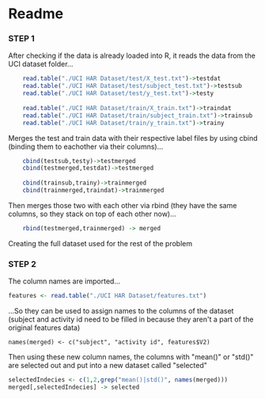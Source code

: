 # Readme
### STEP 1
After checking if the data is already loaded into R, it reads the data from the UCI dataset folder...
```R
    read.table("./UCI HAR Dataset/test/X_test.txt")->testdat
    read.table("./UCI HAR Dataset/test/subject_test.txt")->testsub
    read.table("./UCI HAR Dataset/test/y_test.txt")->testy
    
    read.table("./UCI HAR Dataset/train/X_train.txt")->traindat
    read.table("./UCI HAR Dataset/train/subject_train.txt")->trainsub
    read.table("./UCI HAR Dataset/train/y_train.txt")->trainy
```
Merges the test and train data with their respective label files by using cbind (binding them to eachother via their columns)...
```R
    cbind(testsub,testy)->testmerged
    cbind(testmerged,testdat)->testmerged
    
    cbind(trainsub,trainy)->trainmerged
    cbind(trainmerged,traindat)->trainmerged
```
Then merges those two with each other via rbind (they have the same columns, so they stack on top of each other now)...
```R
    rbind(testmerged,trainmerged) -> merged
```
Creating the full dataset used for the rest of the problem

### STEP 2
The column names are imported...
```R
features <- read.table("./UCI HAR Dataset/features.txt")
```
...So they can be used to assign names to the columns of the dataset (subject and activity id need to be filled in because they aren't a part of the original features data)
```
names(merged) <- c("subject", "activity id", features$V2)
```
Then using these new column names, the columns with "mean()" or "std()" are selected out and put into a new dataset called "selected"
```R
selectedIndecies <- c(1,2,grep("mean()|std()", names(merged)))
merged[,selectedIndecies] -> selected
```
